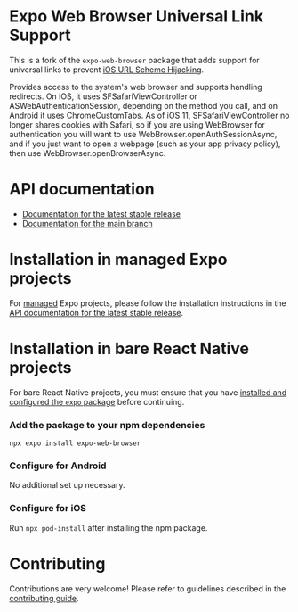 # Expo Web Browser Universal Link Support

This is a fork of the `expo-web-browser` package that adds support for universal links to prevent [iOS URL Scheme Hijacking](https://evanconnelly.github.io/post/ios-oauth/).

Provides access to the system's web browser and supports handling redirects. On iOS, it uses SFSafariViewController or ASWebAuthenticationSession, depending on the method you call, and on Android it uses ChromeCustomTabs. As of iOS 11, SFSafariViewController no longer shares cookies with Safari, so if you are using WebBrowser for authentication you will want to use WebBrowser.openAuthSessionAsync, and if you just want to open a webpage (such as your app privacy policy), then use WebBrowser.openBrowserAsync.

# API documentation

- [Documentation for the latest stable release](https://docs.expo.dev/versions/latest/sdk/webbrowser/)
- [Documentation for the main branch](https://docs.expo.dev/versions/unversioned/sdk/webbrowser/)

# Installation in managed Expo projects

For [managed](https://docs.expo.dev/archive/managed-vs-bare/) Expo projects, please follow the installation instructions in the [API documentation for the latest stable release](https://docs.expo.dev/versions/latest/sdk/webbrowser/).

# Installation in bare React Native projects

For bare React Native projects, you must ensure that you have [installed and configured the `expo` package](https://docs.expo.dev/bare/installing-expo-modules/) before continuing.

### Add the package to your npm dependencies

```
npx expo install expo-web-browser
```

### Configure for Android

No additional set up necessary.

### Configure for iOS

Run `npx pod-install` after installing the npm package.

# Contributing

Contributions are very welcome! Please refer to guidelines described in the [contributing guide](https://github.com/expo/expo#contributing).
